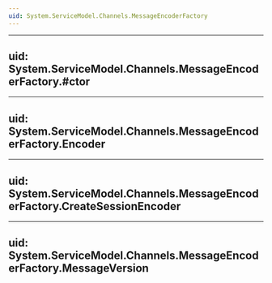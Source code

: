 ```yaml
---
uid: System.ServiceModel.Channels.MessageEncoderFactory
---
```


---
uid: System.ServiceModel.Channels.MessageEncoderFactory.#ctor
---

---
uid: System.ServiceModel.Channels.MessageEncoderFactory.Encoder
---

---
uid: System.ServiceModel.Channels.MessageEncoderFactory.CreateSessionEncoder
---

---
uid: System.ServiceModel.Channels.MessageEncoderFactory.MessageVersion
---

